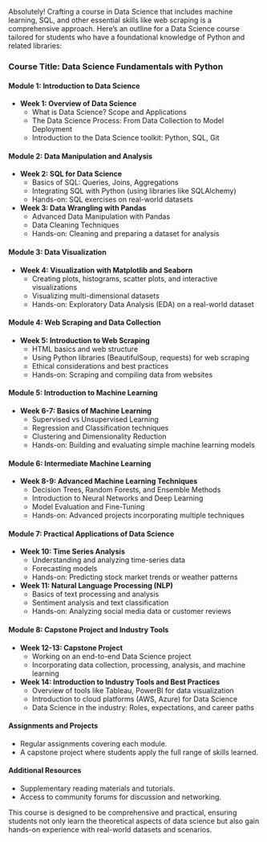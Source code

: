 Absolutely! Crafting a course in Data Science that includes machine learning, SQL, and other essential skills like web scraping is a comprehensive approach. Here’s an outline for a Data Science course tailored for students who have a foundational knowledge of Python and related libraries:

### Course Title: Data Science Fundamentals with Python

#### **Module 1: Introduction to Data Science**
- **Week 1: Overview of Data Science**
  - What is Data Science? Scope and Applications
  - The Data Science Process: From Data Collection to Model Deployment
  - Introduction to the Data Science toolkit: Python, SQL, Git

#### **Module 2: Data Manipulation and Analysis**
- **Week 2: SQL for Data Science**
  - Basics of SQL: Queries, Joins, Aggregations
  - Integrating SQL with Python (using libraries like SQLAlchemy)
  - Hands-on: SQL exercises on real-world datasets
- **Week 3: Data Wrangling with Pandas**
  - Advanced Data Manipulation with Pandas
  - Data Cleaning Techniques
  - Hands-on: Cleaning and preparing a dataset for analysis

#### **Module 3: Data Visualization**
- **Week 4: Visualization with Matplotlib and Seaborn**
  - Creating plots, histograms, scatter plots, and interactive visualizations
  - Visualizing multi-dimensional datasets
  - Hands-on: Exploratory Data Analysis (EDA) on a real-world dataset

#### **Module 4: Web Scraping and Data Collection**
- **Week 5: Introduction to Web Scraping**
  - HTML basics and web structure
  - Using Python libraries (BeautifulSoup, requests) for web scraping
  - Ethical considerations and best practices
  - Hands-on: Scraping and compiling data from websites

#### **Module 5: Introduction to Machine Learning**
- **Week 6-7: Basics of Machine Learning**
  - Supervised vs Unsupervised Learning
  - Regression and Classification techniques
  - Clustering and Dimensionality Reduction
  - Hands-on: Building and evaluating simple machine learning models

#### **Module 6: Intermediate Machine Learning**
- **Week 8-9: Advanced Machine Learning Techniques**
  - Decision Trees, Random Forests, and Ensemble Methods
  - Introduction to Neural Networks and Deep Learning
  - Model Evaluation and Fine-Tuning
  - Hands-on: Advanced projects incorporating multiple techniques

#### **Module 7: Practical Applications of Data Science**
- **Week 10: Time Series Analysis**
  - Understanding and analyzing time-series data
  - Forecasting models
  - Hands-on: Predicting stock market trends or weather patterns
- **Week 11: Natural Language Processing (NLP)**
  - Basics of text processing and analysis
  - Sentiment analysis and text classification
  - Hands-on: Analyzing social media data or customer reviews

#### **Module 8: Capstone Project and Industry Tools**
- **Week 12-13: Capstone Project**
  - Working on an end-to-end Data Science project
  - Incorporating data collection, processing, analysis, and machine learning
- **Week 14: Introduction to Industry Tools and Best Practices**
  - Overview of tools like Tableau, PowerBI for data visualization
  - Introduction to cloud platforms (AWS, Azure) for Data Science
  - Data Science in the industry: Roles, expectations, and career paths

#### **Assignments and Projects**
- Regular assignments covering each module.
- A capstone project where students apply the full range of skills learned.

#### **Additional Resources**
- Supplementary reading materials and tutorials.
- Access to community forums for discussion and networking.

This course is designed to be comprehensive and practical, ensuring students not only learn the theoretical aspects of data science but also gain hands-on experience with real-world datasets and scenarios.
